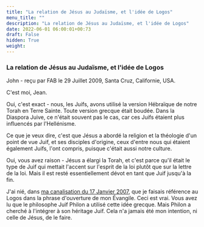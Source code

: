 ```yaml
---
title: "La relation de Jésus au Judaïsme, et l'idée de Logos"
menu_title: ""
description: "La relation de Jésus au Judaïsme, et l'idée de Logos"
date: 2022-06-01 06:00:01+00:73
draft: False
hidden: True
weight:
---
```

### La relation de Jésus au Judaïsme, et l'idée de Logos

John - reçu par FAB le 29 Juillet 2009, Santa Cruz, Californie, USA.

C'est moi, Jean.

Oui, c'est exact - nous, les Juifs, avons utilisé la version Hébraïque de notre Torah en Terre Sainte. Toute version grecque était boudée. Dans la Diaspora Juive, ce n'était souvent pas le cas, car ces Juifs étaient plus influencés par l'Hellénisme.

Ce que je veux dire, c'est que Jésus a abordé la religion et la théologie d'un point de vue Juif, et ses disciples d'origine, ceux d'entre nous qui étaient également Juifs, l'ont compris, puisque c'était aussi notre culture.

Oui, vous avez raison - Jésus a élargi la Torah, et c'est parce qu'il était le type de Juif qui mettait l'accent sur l'esprit de la loi plutôt que sur la lettre de la loi. Mais il est resté essentiellement dévot en tant que Juif jusqu'à la fin.

J'ai nié, dans [ma canalisation du 17 Janvier 2007](/fr-contemporary-messages/fr-contemporary-messages-by-date-order/fr-contemporary-messages-2007/fr-2007-1-17-2-fab-st-john/), que je faisais référence au Logos dans la phrase d'ouverture de mon Évangile. Ceci est vrai. Vous avez lu que le philosophe Juif Philon a utilisé cette idée grecque. Mais Philon a cherché à l'intégrer à son héritage Juif. Cela n'a jamais été mon intention, ni celle de Jésus, de le faire.